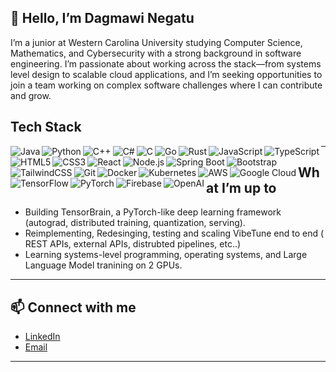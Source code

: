 ## 👋 Hello, I’m Dagmawi Negatu

I’m a junior at Western Carolina University studying Computer Science, Mathematics, and Cybersecurity with a strong background in software engineering. I’m passionate about working across the stack—from systems level design to scalable cloud applications, and I’m seeking opportunities to join a team working on complex software challenges where I can contribute and grow.

## Tech Stack

<img align="left" alt="Java" src="https://img.shields.io/badge/Java-%23ED8B00.svg?style=for-the-badge&logo=java&logoColor=white"/>
<img align="left" alt="Python" src="https://img.shields.io/badge/Python-3670A0?style=for-the-badge&logo=python&logoColor=ffdd54"/>
<img align="left" alt="C++" src="https://img.shields.io/badge/C++-00599C?style=for-the-badge&logo=cplusplus&logoColor=white"/>
<img align="left" alt="C#" src="https://img.shields.io/badge/C%23-239120?style=for-the-badge&logo=c-sharp&logoColor=white"/>
<img align="left" alt="C" src="https://img.shields.io/badge/C-%2300599C.svg?style=for-the-badge&logo=c&logoColor=white"/>
<img align="left" alt="Go" src="https://img.shields.io/badge/Go-00ADD8?style=for-the-badge&logo=go&logoColor=white"/>
<img align="left" alt="Rust" src="https://img.shields.io/badge/Rust-%23000000.svg?style=for-the-badge&logo=rust&logoColor=white"/>
<img align="left" alt="JavaScript" src="https://img.shields.io/badge/JavaScript-%23323330.svg?style=for-the-badge&logo=javascript&logoColor=%23F7DF1E"/>
<img align="left" alt="TypeScript" src="https://img.shields.io/badge/TypeScript-007ACC?style=for-the-badge&logo=typescript&logoColor=white"/>
<img align="left" alt="HTML5" src="https://img.shields.io/badge/HTML5-%23E34F26.svg?style=for-the-badge&logo=html5&logoColor=white"/>
<img align="left" alt="CSS3" src="https://img.shields.io/badge/CSS3-1572B6?style=for-the-badge&logo=css3&logoColor=white"/>
<img align="left" alt="React" src="https://img.shields.io/badge/React-%2320232a.svg?style=for-the-badge&logo=react&logoColor=%2361DAFB"/>
<img align="left" alt="Node.js" src="https://img.shields.io/badge/Node.js-43853D?style=for-the-badge&logo=node.js&logoColor=white"/>
<img align="left" alt="Spring Boot" src="https://img.shields.io/badge/Spring%20Boot-%236DB33F.svg?style=for-the-badge&logo=springboot&logoColor=white"/>
<img align="left" alt="Bootstrap" src="https://img.shields.io/badge/Bootstrap-563D7C?style=for-the-badge&logo=bootstrap&logoColor=white"/>
<img align="left" alt="TailwindCSS" src="https://img.shields.io/badge/Tailwind_CSS-38B2AC?style=for-the-badge&logo=tailwind-css&logoColor=white"/>
<img align="left" alt="Git" src="https://img.shields.io/badge/Git-F05032?style=for-the-badge&logo=git&logoColor=white"/>
<img align="left" alt="Docker" src="https://img.shields.io/badge/Docker-2496ED?style=for-the-badge&logo=docker&logoColor=white"/>
<img align="left" alt="Kubernetes" src="https://img.shields.io/badge/Kubernetes-326ce5?style=for-the-badge&logo=kubernetes&logoColor=white"/>
<img align="left" alt="AWS" src="https://img.shields.io/badge/AWS-%23FF9900.svg?style=for-the-badge&logo=amazon-aws&logoColor=white"/>
<img align="left" alt="Google Cloud" src="https://img.shields.io/badge/Google_Cloud-4285F4?style=for-the-badge&logo=google-cloud&logoColor=white"/>
<img align="left" alt="TensorFlow" src="https://img.shields.io/badge/TensorFlow-%23FF6F00.svg?style=for-the-badge&logo=tensorflow&logoColor=white"/>
<img align="left" alt="PyTorch" src="https://img.shields.io/badge/PyTorch-%23EE4C2C.svg?style=for-the-badge&logo=pytorch&logoColor=white"/>
<img align="left" alt="Firebase" src="https://img.shields.io/badge/Firebase-039BE5?style=for-the-badge&logo=firebase&logoColor=white"/>
<img align="left" alt="OpenAI" src="https://img.shields.io/badge/OpenAI-412991?style=for-the-badge&logo=openai&logoColor=white"/>



---

## What I’m up to
- Building TensorBrain, a PyTorch-like deep learning framework (autograd, distributed training, quantization, serving).
- Reimplementing, Redesinging, testing and scaling VibeTune end to end ( REST APIs, external APIs, distrubted pipelines, etc..)
- Learning systems-level programming, operating systems, and Large Language Model tranining on 2 GPUs.


---

## 📫 Connect with me
- [LinkedIn](https://www.linkedin.com/in/danegatu)  
- [Email](dagmawi.negatu@gmail.com)  

---

